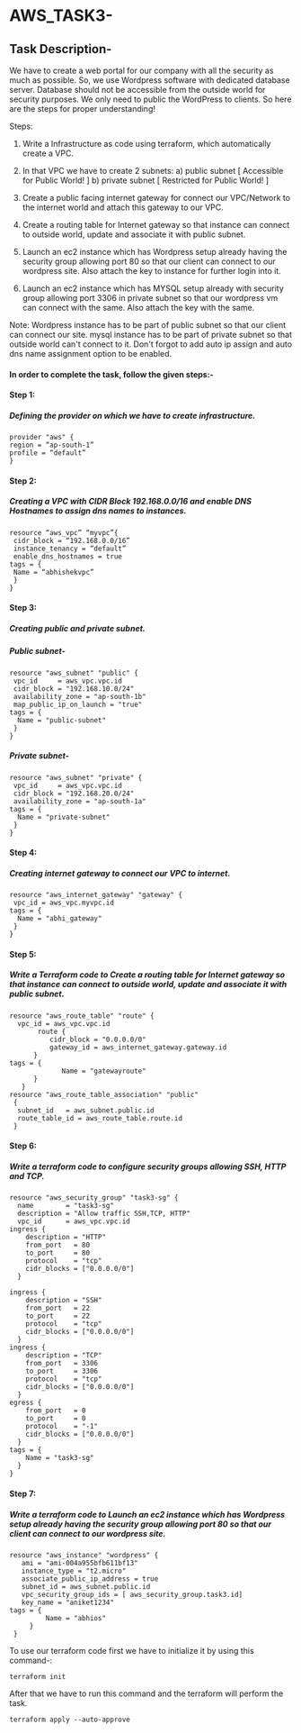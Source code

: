# AWS_TASK3-

## Task Description-

We have to create a web portal for our company with all the security as much as possible.
So, we use Wordpress software with dedicated database server.
Database should not be accessible from the outside world for security purposes.
We only need to public the WordPress to clients.
So here are the steps for proper understanding!

Steps:
1) Write a Infrastructure as code using terraform, which automatically create a VPC.

2) In that VPC we have to create 2 subnets:
    a)  public  subnet [ Accessible for Public World! ] 
    b)  private subnet [ Restricted for Public World! ]

3) Create a public facing internet gateway for connect our VPC/Network to the internet world and attach this gateway to our VPC.

4) Create  a routing table for Internet gateway so that instance can connect to outside world, update and associate it with public subnet.

5) Launch an ec2 instance which has Wordpress setup already having the security group allowing  port 80 so that our client can connect to our wordpress site.
Also attach the key to instance for further login into it.

6) Launch an ec2 instance which has MYSQL setup already with security group allowing  port 3306 in private subnet so that our wordpress vm can connect with the same.
Also attach the key with the same.

Note: Wordpress instance has to be part of public subnet so that our client can connect our site. 
mysql instance has to be part of private  subnet so that outside world can't connect to it.
Don't forgot to add auto ip assign and auto dns name assignment option to be enabled.

#### In order to complete the task, follow the given steps:-
#### Step 1:
##### Defining the provider on which we have to create infrastructure.
    provider "aws" {
    region = “ap-south-1”
    profile = “default”
    }

#### Step 2:
##### Creating a VPC with CIDR Block 192.168.0.0/16 and enable DNS Hostnames to assign dns names to instances.
    resource “aws_vpc” “myvpc”{
     cidr_block = “192.168.0.0/16”
     instance_tenancy = “default”
     enable_dns_hostnames = true
    tags = {
     Name = “abhishekvpc”
     }
    }

#### Step 3:
##### Creating public and private subnet.
##### Public subnet-
    resource "aws_subnet" "public" {
     vpc_id     = aws_vpc.vpc.id
     cidr_block = "192.168.10.0/24"
     availability_zone = "ap-south-1b"
     map_public_ip_on_launch = "true"
    tags = {
      Name = "public-subnet"
     }
    }
##### Private subnet-
    resource "aws_subnet" "private" {
     vpc_id     = aws_vpc.vpc.id
     cidr_block = "192.168.20.0/24"
     availability_zone = "ap-south-1a"
    tags = {
      Name = "private-subnet"
     }
    }

#### Step 4:
#####  Creating internet gateway to connect our VPC to internet.
    resource "aws_internet_gateway" "gateway" {
     vpc_id = aws_vpc.myvpc.id
    tags = {
      Name = "abhi_gateway"
     }
    }

#### Step 5:
##### Write a Terraform code to Create a routing table for Internet gateway so that instance can connect to outside world, update and associate it with public subnet.
    resource "aws_route_table" "route" {
      vpc_id = aws_vpc.vpc.id
           route {
              cidr_block = "0.0.0.0/0"
              gateway_id = aws_internet_gateway.gateway.id
          }
    tags = {
                 Name = "gatewayroute"
          }
       }
    resource "aws_route_table_association" "public"
     {
      subnet_id   = aws_subnet.public.id
      route_table_id = aws_route_table.route.id
     }

#### Step 6:
##### Write a terraform code to configure security groups allowing SSH, HTTP and TCP.
    resource "aws_security_group" "task3-sg" {
      name        = "task3-sg"
      description = "Allow traffic SSH,TCP, HTTP"
      vpc_id      = aws_vpc.vpc.id
    ingress {
        description = "HTTP"
        from_port   = 80
        to_port     = 80
        protocol    = "tcp"
        cidr_blocks = ["0.0.0.0/0"]
      }
  
    ingress {
        description = "SSH"
        from_port   = 22
        to_port     = 22
        protocol    = "tcp"
        cidr_blocks = ["0.0.0.0/0"]
      }
    ingress {
        description = "TCP"
        from_port   = 3306
        to_port     = 3306
        protocol    = "tcp"
        cidr_blocks = ["0.0.0.0/0"]
      }
    egress {
        from_port   = 0
        to_port     = 0
        protocol    = "-1"
        cidr_blocks = ["0.0.0.0/0"]
      }
    tags = {
        Name = "task3-sg"
      }
    }

#### Step 7:
##### Write a terraform code to Launch an ec2 instance which has Wordpress setup already having the security group allowing port 80 so that our client can connect to our wordpress site.
    resource "aws_instance" "wordpress" {
       ami = "ami-004a955bfb611bf13"
       instance_type = "t2.micro"
       associate_public_ip_address = true
       subnet_id = aws_subnet.public.id
       vpc_security_group_ids = [ aws_security_group.task3.id]
       key_name = "aniket1234"
    tags = { 
             Name = "abhios"
         }
     }
To use our terraform code first we have to initialize it by using this command-:

    terraform init

After that we have to run this command and the terraform will perform the task.

    terraform apply --auto-approve
